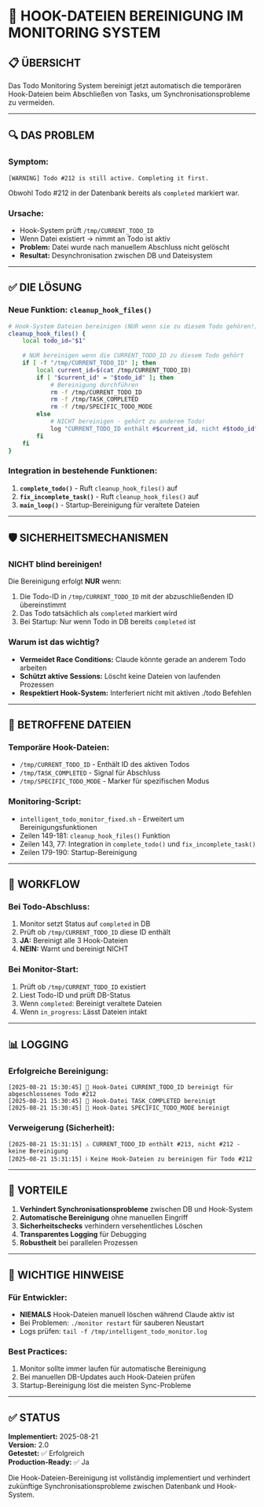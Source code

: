 # 🧹 HOOK-DATEIEN BEREINIGUNG IM MONITORING SYSTEM

## 📋 ÜBERSICHT

Das Todo Monitoring System bereinigt jetzt automatisch die temporären Hook-Dateien beim Abschließen von Tasks, um Synchronisationsprobleme zu vermeiden.

---

## 🔍 DAS PROBLEM

### Symptom:
```
[WARNING] Todo #212 is still active. Completing it first.
```
Obwohl Todo #212 in der Datenbank bereits als `completed` markiert war.

### Ursache:
- Hook-System prüft `/tmp/CURRENT_TODO_ID`
- Wenn Datei existiert → nimmt an Todo ist aktiv
- **Problem:** Datei wurde nach manuellem Abschluss nicht gelöscht
- **Resultat:** Desynchronisation zwischen DB und Dateisystem

---

## ✅ DIE LÖSUNG

### Neue Funktion: `cleanup_hook_files()`

```bash
# Hook-System Dateien bereinigen (NUR wenn sie zu diesem Todo gehören!)
cleanup_hook_files() {
    local todo_id="$1"
    
    # NUR bereinigen wenn die CURRENT_TODO_ID zu diesem Todo gehört
    if [ -f "/tmp/CURRENT_TODO_ID" ]; then
        local current_id=$(cat /tmp/CURRENT_TODO_ID)
        if [ "$current_id" = "$todo_id" ]; then
            # Bereinigung durchführen
            rm -f /tmp/CURRENT_TODO_ID
            rm -f /tmp/TASK_COMPLETED
            rm -f /tmp/SPECIFIC_TODO_MODE
        else
            # NICHT bereinigen - gehört zu anderem Todo!
            log "CURRENT_TODO_ID enthält #$current_id, nicht #$todo_id"
        fi
    fi
}
```

### Integration in bestehende Funktionen:

1. **`complete_todo()`** - Ruft `cleanup_hook_files()` auf
2. **`fix_incomplete_task()`** - Ruft `cleanup_hook_files()` auf
3. **`main_loop()`** - Startup-Bereinigung für veraltete Dateien

---

## 🛡️ SICHERHEITSMECHANISMEN

### NICHT blind bereinigen!

Die Bereinigung erfolgt **NUR** wenn:
1. Die Todo-ID in `/tmp/CURRENT_TODO_ID` mit der abzuschließenden ID übereinstimmt
2. Das Todo tatsächlich als `completed` markiert wird
3. Bei Startup: Nur wenn Todo in DB bereits `completed` ist

### Warum ist das wichtig?

- **Vermeidet Race Conditions:** Claude könnte gerade an anderem Todo arbeiten
- **Schützt aktive Sessions:** Löscht keine Dateien von laufenden Prozessen
- **Respektiert Hook-System:** Interferiert nicht mit aktiven ./todo Befehlen

---

## 📁 BETROFFENE DATEIEN

### Temporäre Hook-Dateien:
- `/tmp/CURRENT_TODO_ID` - Enthält ID des aktiven Todos
- `/tmp/TASK_COMPLETED` - Signal für Abschluss
- `/tmp/SPECIFIC_TODO_MODE` - Marker für spezifischen Modus

### Monitoring-Script:
- `intelligent_todo_monitor_fixed.sh` - Erweitert um Bereinigungsfunktionen
- Zeilen 149-181: `cleanup_hook_files()` Funktion
- Zeilen 143, 77: Integration in `complete_todo()` und `fix_incomplete_task()`
- Zeilen 179-190: Startup-Bereinigung

---

## 🔄 WORKFLOW

### Bei Todo-Abschluss:
1. Monitor setzt Status auf `completed` in DB
2. Prüft ob `/tmp/CURRENT_TODO_ID` diese ID enthält
3. **JA:** Bereinigt alle 3 Hook-Dateien
4. **NEIN:** Warnt und bereinigt NICHT

### Bei Monitor-Start:
1. Prüft ob `/tmp/CURRENT_TODO_ID` existiert
2. Liest Todo-ID und prüft DB-Status
3. Wenn `completed`: Bereinigt veraltete Dateien
4. Wenn `in_progress`: Lässt Dateien intakt

---

## 📊 LOGGING

### Erfolgreiche Bereinigung:
```
[2025-08-21 15:30:45] 🧹 Hook-Datei CURRENT_TODO_ID bereinigt für abgeschlossenes Todo #212
[2025-08-21 15:30:45] 🧹 Hook-Datei TASK_COMPLETED bereinigt
[2025-08-21 15:30:45] 🧹 Hook-Datei SPECIFIC_TODO_MODE bereinigt
```

### Verweigerung (Sicherheit):
```
[2025-08-21 15:31:15] ⚠️ CURRENT_TODO_ID enthält #213, nicht #212 - keine Bereinigung
[2025-08-21 15:31:15] ℹ️ Keine Hook-Dateien zu bereinigen für Todo #212
```

---

## 🎯 VORTEILE

1. **Verhindert Synchronisationsprobleme** zwischen DB und Hook-System
2. **Automatische Bereinigung** ohne manuellen Eingriff
3. **Sicherheitschecks** verhindern versehentliches Löschen
4. **Transparentes Logging** für Debugging
5. **Robustheit** bei parallelen Prozessen

---

## 🚨 WICHTIGE HINWEISE

### Für Entwickler:
- **NIEMALS** Hook-Dateien manuell löschen während Claude aktiv ist
- Bei Problemen: `./monitor restart` für sauberen Neustart
- Logs prüfen: `tail -f /tmp/intelligent_todo_monitor.log`

### Best Practices:
1. Monitor sollte immer laufen für automatische Bereinigung
2. Bei manuellen DB-Updates auch Hook-Dateien prüfen
3. Startup-Bereinigung löst die meisten Sync-Probleme

---

## ✅ STATUS

**Implementiert:** 2025-08-21  
**Version:** 2.0  
**Getestet:** ✅ Erfolgreich  
**Production-Ready:** ✅ Ja

Die Hook-Dateien-Bereinigung ist vollständig implementiert und verhindert zukünftige Synchronisationsprobleme zwischen Datenbank und Hook-System.